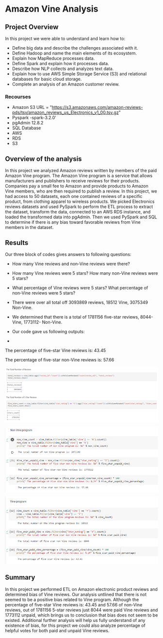 # Amazon Vine Analysis

## Project Overview 

In this project we were able to understand and learn how to:
- Define big data and describe the challenges associated with it.
-	Define Hadoop and name the main elements of its ecosystem.
-	Explain how MapReduce processes data.
-	Define Spark and explain how it processes data.
-	Describe how NLP collects and analyzes text data.
-	Explain how to use AWS Simple Storage Service (S3) and relational databases for basic cloud storage.
-	Complete an analysis of an Amazon customer review.

### Recourses

- Amazon S3 URL = "https://s3.amazonaws.com/amazon-reviews-pds/tsv/amazon_reviews_us_Electronics_v1_00.tsv.gz"
- Pyspark -spark-3.2.0'
- pgAdmin 12.8.2
- SQL Database
- AWS
- RDS
- S3

## Overview of the analysis

In this project we analyzed Amazon reviews written by members of the paid Amazon Vine program. The Amazon Vine program is a service that allows manufacturers and publishers to receive reviews for their products. Companies pay a small fee to Amazon and provide products to Amazon Vine members, who are then required to publish a review.
In this project, we had access to 50 datasets, each one contained reviews of a specific product, from clothing apparel to wireless products. We picked Electronics reviews datasets and used PySpark to perform the ETL process to extract the dataset, transform the data, connected to an AWS RDS instance, and loaded the transformed data into pgAdmin. 
Then we used PySpark and SQL to determine if there is any bias toward favorable reviews from Vine members in the dataset. 

## Results

Our three block of codes gives answers to following questions:

- How many Vine reviews and non-Vine reviews were there?
- How many Vine reviews were 5 stars? How many non-Vine reviews were 5 stars?
- What percentage of Vine reviews were 5 stars? What percentage of non-Vine reviews were 5 stars?

- There were over all total off 3093869 reviews, 18512 Vine, 3075349 Non-Vine.
- We determined that there is a total of 1781156 five-star reviews, 8044- Vine, 1773112- Non-Vine.
- Our code gave us following outputs:
- 
The percentage of five-star Vine reviews is: 43.45

The percentage of five-star non-Vine reviews is: 57.66


![code](https://github.com/kossakova/Amazon_Vine_Analysis/blob/main/PNG/code.png)

![NonVine](https://github.com/kossakova/Amazon_Vine_Analysis/blob/main/PNG/NonVine.png)

![Vine](https://github.com/kossakova/Amazon_Vine_Analysis/blob/main/PNG/Vine.png)

## Summary
In this project we performed ETL on Amazon electronic product reviews and determined bias of Vine reviews.  Our analysis untlined that there is not seemed to be a positive bias related to Vine program. Although the percentage of five-star Vine reviews is: 43.45 and 57.66 of non-Vine reviews, out of 1781156 5-star reviews just 8044 were paid Vine reviews and 1773112 unpaid, which brings us to conclusion that bias does not seem to be existed.  Additional further analysis will help us fully understand of any existence of bias, for this project we could also analyze percentage of helpful votes for both paid and unpaid Vine reviews. 

